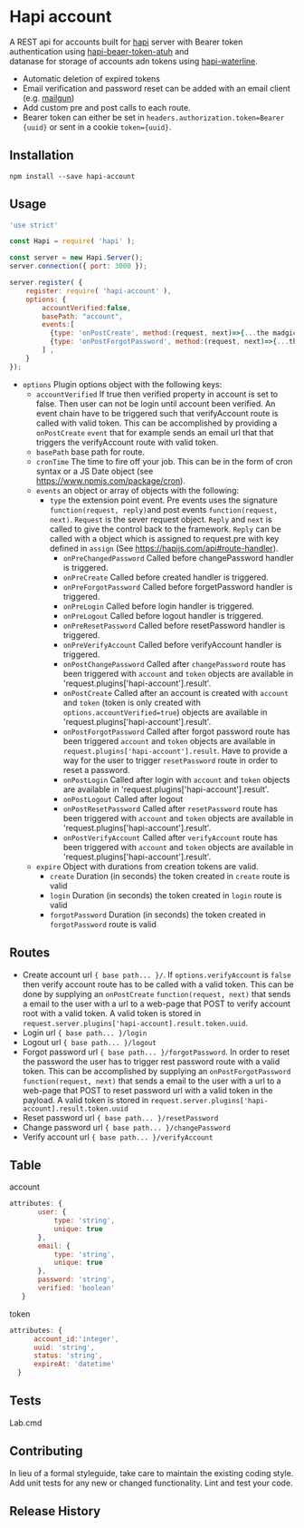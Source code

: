 Hapi account
=============

A REST api for accounts built for [hapi](https://hapijs.com) server with 
Bearer token authentication using [hapi-beaer-token-atuh]() and  
 datanase for storage of accounts adn tokens using 
 [hapi-waterline](https://github.com/Pencroff/hapi-waterline).
 * Automatic deletion of expired tokens
 * Email verification and password reset can be added with an email client (e.g. [mailgun]())  
 * Add custom pre and post calls to each route.   
 * Bearer token can either be set in `headers.authorization.token=Bearer {uuid}`
  or sent in a cookie `token={uuid}`.
## Installation

`npm install --save hapi-account `

## Usage
```js
'use strict'

const Hapi = require( 'hapi' );

const server = new Hapi.Server();
server.connection({ port: 3000 });

server.register( {
    register: require( 'hapi-account' ),
    options: { 
        accountVerified:false,
        basePath: "account",
        events:[
          {type: 'onPostCreate', method:(request, next)=>{...the madgic}}  
          {type: 'onPostForgotPassword', method:(request, next)=>{...the madgic}}                  
        ] ,
    }
});
```
 - `options` Plugin options object with the following keys:
   - `accountVerified` If true then verified property in account is set to false.
   Then user can not be login until account been verified. An event chain
   have to be triggered such that verifyAccount route is called with valid
   token. This can be accomplished by providing a `onPostCreate` `event`
   that for example sends an email url that that triggers the verifyAccount
   route with valid token.
   - `basePath`  base path for route.
   - `cronTime` The time to fire off your job. This can be in the
   form of cron syntax or a JS Date object (see https://www.npmjs.com/package/cron).
   - `events` an object or array of objects with the following:
     - `type` the extension point event. Pre events uses the signature
     `function(request, reply)`and post events `function(request, next)`.
     `Request` is the sever request object. `Reply` and `next` is called
     to give the control back to the framework. `Reply` can be called with
     a object which is assigned to request.pre with key defined in `assign`
     (See https://hapijs.com/api#route-handler).
       - `onPreChangedPassword` Called before changePassword handler is triggered.
       - `onPreCreate` Called before created handler is triggered.
       - `onPreForgotPassword` Called before forgetPassword handler is triggered.
       - `onPreLogin` Called before login handler is triggered.
       - `onPreLogout` Called before logout handler is triggered.
       - `onPreResetPassword` Called before resetPassword handler is triggered.
       - `onPreVerifyAccount` Called before verifyAccount handler is triggered.
       - `onPostChangePassword` Called after `changePassword` route has been
       triggered with `account` and `token` objects are available in
       'request.plugins['hapi-account'].result'.
       - `onPostCreate` Called after an account is created with
       `account` and `token` (token is only created with `options.accountVerified=true`)
       objects are available in 'request.plugins['hapi-account'].result'.
       - `onPostForgotPassword` Called after forgot password route has been
       triggered  `account` and `token` objects are available in `request.plugins['hapi-account'].result`.
       Have to provide a way for the user to trigger `resetPassword` route in
       order to reset a password.
       - `onPostLogin` Called after login with `account` and `token` objects are available in
       'request.plugins['hapi-account'].result'.
       - `onPostLogout` Called after logout
       - `onPostResetPassword` Called after `resetPassword` route has been
       triggered with `account` and `token` objects are available in
       'request.plugins['hapi-account'].result'.
       - `onPostVerifyAccount` Called after `verifyAccount` route has been
       triggered with `account` and `token` objects are available in
       'request.plugins['hapi-account'].result'.
   - `expire` Object with durations from creation tokens are valid.
     - `create` Duration (in seconds) the  token created in `create` route is valid
     - `login` Duration (in seconds) the  token created in `login` route is valid
     - `forgotPassword` Duration (in seconds) the  token created in `forgotPassword`
     route is valid
## Routes
* Create account url `{ base path... }/`. If `options.verifyAccount` is 
 `false` then verify account route has to be called with a valid token. This can be done by
 supplying an `onPostCreate` `function(request, next)` that sends a email to the user
 with a url to a web-page that POST to verify account root with
 a valid token. A valid token is stored in `request.server.plugins['hapi-account].result.token.uuid`.
* Login url `{ base path... }/login` 
* Logout url `{ base path... }/logout`
* Forgot password url `{ base path... }/forgotPassword`. In order to
 reset the password the user has to trigger rest password route with
 a valid token. This can be accomplished by supplying an 
 `onPostForgotPassword` `function(request, next)` that sends a email to 
 the user with a url to a web-page that POST to reset password
  url with a valid token in the payload. A valid token is 
  stored in `request.server.plugins['hapi-account].result.token.uuid`
* Reset password url `{ base path... }/resetPassword`
* Change password url `{ base path... }/changePassword`
* Verify account url `{ base path... }/verifyAccount`

## Table
account
```js
attributes: {
       user: {
           type: 'string',
           unique: true
       },
       email: {
           type: 'string',
           unique: true
       },
       password: 'string',
       verified: 'boolean'
   }
```
   
token
```js
attributes: {
      account_id:'integer',
      uuid: 'string',
      status: 'string',
      expireAt: 'datetime'
  }
```

## Tests

  Lab.cmd

## Contributing

In lieu of a formal styleguide, take care to maintain the existing coding style.
Add unit tests for any new or changed functionality. Lint and test your code.

## Release History
